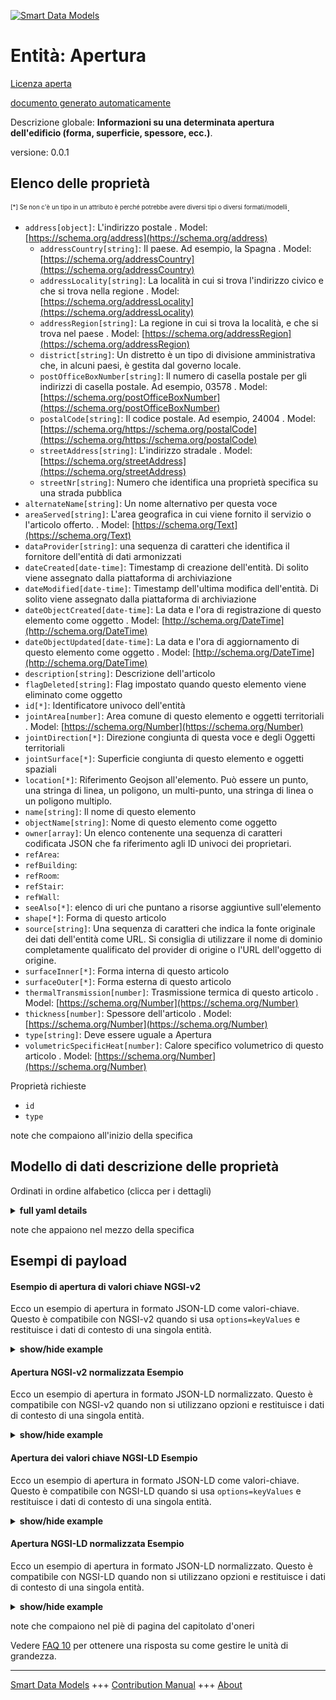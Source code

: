 <!-- 10-Header -->  
[![Smart Data Models](https://smartdatamodels.org/wp-content/uploads/2022/01/SmartDataModels_logo.png "Logo")](https://smartdatamodels.org)  
Entità: Apertura  
================<!-- /10-Header -->  
<!-- 15-License -->  
[Licenza aperta](https://github.com/smart-data-models//dataModel.ZEB/blob/master/Opening/LICENSE.md)  
[documento generato automaticamente](https://docs.google.com/presentation/d/e/2PACX-1vTs-Ng5dIAwkg91oTTUdt8ua7woBXhPnwavZ0FxgR8BsAI_Ek3C5q97Nd94HS8KhP-r_quD4H0fgyt3/pub?start=false&loop=false&delayms=3000#slide=id.gb715ace035_0_60)  
<!-- /15-License -->  
<!-- 20-Description -->  
Descrizione globale: **Informazioni su una determinata apertura dell'edificio (forma, superficie, spessore, ecc.)**.  
versione: 0.0.1  
<!-- /20-Description -->  
<!-- 30-PropertiesList -->  

## Elenco delle proprietà  

<sup><sub>[*] Se non c'è un tipo in un attributo è perché potrebbe avere diversi tipi o diversi formati/modelli</sub></sup>.  
- `address[object]`: L'indirizzo postale  . Model: [https://schema.org/address](https://schema.org/address)	- `addressCountry[string]`: Il paese. Ad esempio, la Spagna  . Model: [https://schema.org/addressCountry](https://schema.org/addressCountry)  
	- `addressLocality[string]`: La località in cui si trova l'indirizzo civico e che si trova nella regione  . Model: [https://schema.org/addressLocality](https://schema.org/addressLocality)  
	- `addressRegion[string]`: La regione in cui si trova la località, e che si trova nel paese  . Model: [https://schema.org/addressRegion](https://schema.org/addressRegion)  
	- `district[string]`: Un distretto è un tipo di divisione amministrativa che, in alcuni paesi, è gestita dal governo locale.    
	- `postOfficeBoxNumber[string]`: Il numero di casella postale per gli indirizzi di casella postale. Ad esempio, 03578  . Model: [https://schema.org/postOfficeBoxNumber](https://schema.org/postOfficeBoxNumber)  
	- `postalCode[string]`: Il codice postale. Ad esempio, 24004  . Model: [https://schema.org/https://schema.org/postalCode](https://schema.org/https://schema.org/postalCode)  
	- `streetAddress[string]`: L'indirizzo stradale  . Model: [https://schema.org/streetAddress](https://schema.org/streetAddress)  
	- `streetNr[string]`: Numero che identifica una proprietà specifica su una strada pubblica    
- `alternateName[string]`: Un nome alternativo per questa voce  - `areaServed[string]`: L'area geografica in cui viene fornito il servizio o l'articolo offerto.  . Model: [https://schema.org/Text](https://schema.org/Text)- `dataProvider[string]`: una sequenza di caratteri che identifica il fornitore dell'entità di dati armonizzati  - `dateCreated[date-time]`: Timestamp di creazione dell'entità. Di solito viene assegnato dalla piattaforma di archiviazione  - `dateModified[date-time]`: Timestamp dell'ultima modifica dell'entità. Di solito viene assegnato dalla piattaforma di archiviazione  - `dateObjectCreated[date-time]`: La data e l'ora di registrazione di questo elemento come oggetto  . Model: [http://schema.org/DateTime](http://schema.org/DateTime)- `dateObjectUpdated[date-time]`: La data e l'ora di aggiornamento di questo elemento come oggetto  . Model: [http://schema.org/DateTime](http://schema.org/DateTime)- `description[string]`: Descrizione dell'articolo  - `flagDeleted[string]`: Flag impostato quando questo elemento viene eliminato come oggetto  - `id[*]`: Identificatore univoco dell'entità  - `jointArea[number]`: Area comune di questo elemento e oggetti territoriali  . Model: [https://schema.org/Number](https://schema.org/Number)- `jointDirection[*]`: Direzione congiunta di questa voce e degli Oggetti territoriali  - `jointSurface[*]`: Superficie congiunta di questo elemento e oggetti spaziali  - `location[*]`: Riferimento Geojson all'elemento. Può essere un punto, una stringa di linea, un poligono, un multi-punto, una stringa di linea o un poligono multiplo.  - `name[string]`: Il nome di questo elemento  - `objectName[string]`: Nome di questo elemento come oggetto  - `owner[array]`: Un elenco contenente una sequenza di caratteri codificata JSON che fa riferimento agli ID univoci dei proprietari.  - `refArea`:   - `refBuilding`:   - `refRoom`:   - `refStair`:   - `refWall`:   - `seeAlso[*]`: elenco di uri che puntano a risorse aggiuntive sull'elemento  - `shape[*]`: Forma di questo articolo  - `source[string]`: Una sequenza di caratteri che indica la fonte originale dei dati dell'entità come URL. Si consiglia di utilizzare il nome di dominio completamente qualificato del provider di origine o l'URL dell'oggetto di origine.  - `surfaceInner[*]`: Forma interna di questo articolo  - `surfaceOuter[*]`: Forma esterna di questo articolo  - `thermalTransmission[number]`: Trasmissione termica di questo articolo  . Model: [https://schema.org/Number](https://schema.org/Number)- `thickness[number]`: Spessore dell'articolo  . Model: [https://schema.org/Number](https://schema.org/Number)- `type[string]`: Deve essere uguale a Apertura  - `volumetricSpecificHeat[number]`: Calore specifico volumetrico di questo articolo  . Model: [https://schema.org/Number](https://schema.org/Number)<!-- /30-PropertiesList -->  
<!-- 35-RequiredProperties -->  
Proprietà richieste  
- `id`  - `type`  <!-- /35-RequiredProperties -->  
<!-- 40-NotesYaml -->  
note che compaiono all'inizio della specifica  
<!-- /40-NotesYaml -->  
<!-- 50-DataModelHeader -->  
## Modello di dati descrizione delle proprietà  
Ordinati in ordine alfabetico (clicca per i dettagli)  
<!-- /50-DataModelHeader -->  
<!-- 60-ModelYaml -->  
<details><summary><strong>full yaml details</strong></summary>    
```yaml  
Opening:    
  description: 'Information on a given Opening of Building (Shape, surface, thickness, etc.)'    
  properties:    
    address:    
      description: The mailing address    
      properties:    
        addressCountry:    
          description: 'The country. For example, Spain'    
          type: string    
          x-ngsi:    
            model: https://schema.org/addressCountry    
            type: Property    
        addressLocality:    
          description: 'The locality in which the street address is, and which is in the region'    
          type: string    
          x-ngsi:    
            model: https://schema.org/addressLocality    
            type: Property    
        addressRegion:    
          description: 'The region in which the locality is, and which is in the country'    
          type: string    
          x-ngsi:    
            model: https://schema.org/addressRegion    
            type: Property    
        district:    
          description: 'A district is a type of administrative division that, in some countries, is managed by the local government'    
          type: string    
          x-ngsi:    
            type: Property    
        postOfficeBoxNumber:    
          description: 'The post office box number for PO box addresses. For example, 03578'    
          type: string    
          x-ngsi:    
            model: https://schema.org/postOfficeBoxNumber    
            type: Property    
        postalCode:    
          description: 'The postal code. For example, 24004'    
          type: string    
          x-ngsi:    
            model: https://schema.org/https://schema.org/postalCode    
            type: Property    
        streetAddress:    
          description: The street address    
          type: string    
          x-ngsi:    
            model: https://schema.org/streetAddress    
            type: Property    
        streetNr:    
          description: Number identifying a specific property on a public street    
          type: string    
          x-ngsi:    
            type: Property    
      type: object    
      x-ngsi:    
        model: https://schema.org/address    
        type: Property    
    alternateName:    
      description: An alternative name for this item    
      type: string    
      x-ngsi:    
        type: Property    
    areaServed:    
      description: The geographic area where a service or offered item is provided    
      type: string    
      x-ngsi:    
        model: https://schema.org/Text    
        type: Property    
    dataProvider:    
      description: A sequence of characters identifying the provider of the harmonised data entity    
      type: string    
      x-ngsi:    
        type: Property    
    dateCreated:    
      description: Entity creation timestamp. This will usually be allocated by the storage platform    
      format: date-time    
      type: string    
      x-ngsi:    
        type: Property    
    dateModified:    
      description: Timestamp of the last modification of the entity. This will usually be allocated by the storage platform    
      format: date-time    
      type: string    
      x-ngsi:    
        type: Property    
    dateObjectCreated:    
      description: The registration date and time of this item as an object    
      format: date-time    
      type: string    
      x-ngsi:    
        model: http://schema.org/DateTime    
        type: Property    
    dateObjectUpdated:    
      description: The update date and time of this item as an object    
      format: date-time    
      type: string    
      x-ngsi:    
        model: http://schema.org/DateTime    
        type: Property    
    description:    
      description: A description of this item    
      type: string    
      x-ngsi:    
        type: Property    
    flagDeleted:    
      description: Flag set when this item is deleted as an object    
      type: string    
      x-ngsi:    
        type: Property    
    id:    
      anyOf:    
        - description: Identifier format of any NGSI entity    
          maxLength: 256    
          minLength: 1    
          pattern: ^[\w\-\.\{\}\$\+\*\[\]`|~^@!,:\\]+$    
          type: string    
          x-ngsi:    
            type: Property    
        - description: Identifier format of any NGSI entity    
          format: uri    
          type: string    
          x-ngsi:    
            type: Property    
      description: Unique identifier of the entity    
      x-ngsi:    
        type: Relationship    
    jointArea:    
      description: Joint Area of this item and Spatial Objects    
      minimum: 0    
      type: number    
      x-ngsi:    
        model: https://schema.org/Number    
        type: Property    
    jointDirection:    
      description: Joint Direction of this item and Spatial Objects    
      oneOf:    
        - description: Geojson reference to the item. Point    
          properties:    
            bbox:    
              description: BBox of the  Point    
              items:    
                type: number    
              minItems: 4    
              type: array    
              x-ngsi:    
                type: Property    
            coordinates:    
              description: Coordinates of the Point    
              items:    
                type: number    
              minItems: 2    
              type: array    
              x-ngsi:    
                type: Property    
            type:    
              enum:    
                - Point    
              type: string    
          required:    
            - type    
            - coordinates    
          title: GeoJSON Point    
          type: object    
          x-ngsi:    
            type: GeoProperty    
        - description: Geojson reference to the item. LineString    
          properties:    
            bbox:    
              description: BBox coordinates of the LineString    
              items:    
                type: number    
              minItems: 4    
              type: array    
              x-ngsi:    
                type: Property    
            coordinates:    
              description: Coordinates of the LineString    
              items:    
                items:    
                  type: number    
                minItems: 2    
                type: array    
              minItems: 2    
              type: array    
              x-ngsi:    
                type: Property    
            type:    
              enum:    
                - LineString    
              type: string    
          required:    
            - type    
            - coordinates    
          title: GeoJSON LineString    
          type: object    
          x-ngsi:    
            type: GeoProperty    
        - description: Geojson reference to the item. Polygon    
          properties:    
            bbox:    
              description: BBox coordinates of the Polygon    
              items:    
                type: number    
              minItems: 4    
              type: array    
              x-ngsi:    
                type: Property    
            coordinates:    
              description: Coordinates of the Polygon    
              items:    
                items:    
                  items:    
                    type: number    
                  minItems: 2    
                  type: array    
                minItems: 4    
                type: array    
              type: array    
              x-ngsi:    
                type: Property    
            type:    
              enum:    
                - Polygon    
              type: string    
          required:    
            - type    
            - coordinates    
          title: GeoJSON Polygon    
          type: object    
          x-ngsi:    
            type: GeoProperty    
        - description: Geojson reference to the item. MultiPoint    
          properties:    
            bbox:    
              description: BBox coordinates of the LineString    
              items:    
                type: number    
              minItems: 4    
              type: array    
              x-ngsi:    
                type: Property    
            coordinates:    
              description: Coordinates of the MulitPoint    
              items:    
                items:    
                  type: number    
                minItems: 2    
                type: array    
              type: array    
              x-ngsi:    
                type: Property    
            type:    
              enum:    
                - MultiPoint    
              type: string    
          required:    
            - type    
            - coordinates    
          title: GeoJSON MultiPoint    
          type: object    
          x-ngsi:    
            type: GeoProperty    
        - description: Geojson reference to the item. MultiLineString    
          properties:    
            bbox:    
              description: BBox coordinates of the LineString    
              items:    
                type: number    
              minItems: 4    
              type: array    
              x-ngsi:    
                type: Property    
            coordinates:    
              description: Coordinates of the MultiLineString    
              items:    
                items:    
                  items:    
                    type: number    
                  minItems: 2    
                  type: array    
                minItems: 2    
                type: array    
              type: array    
              x-ngsi:    
                type: Property    
            type:    
              enum:    
                - MultiLineString    
              type: string    
          required:    
            - type    
            - coordinates    
          title: GeoJSON MultiLineString    
          type: object    
          x-ngsi:    
            type: GeoProperty    
        - description: Geojson reference to the item. MultiLineString    
          properties:    
            bbox:    
              items:    
                type: number    
              minItems: 4    
              type: array    
            coordinates:    
              description: Coordinates of the MultiPolygon    
              items:    
                items:    
                  items:    
                    items:    
                      type: number    
                    minItems: 2    
                    type: array    
                  minItems: 4    
                  type: array    
                type: array    
              type: array    
              x-ngsi:    
                type: Property    
            type:    
              enum:    
                - MultiPolygon    
              type: string    
          required:    
            - type    
            - coordinates    
          title: GeoJSON MultiPolygon    
          type: object    
          x-ngsi:    
            type: GeoProperty    
      x-ngsi:    
        type: GeoProperty    
    jointSurface:    
      description: Joint Surface of this item and Spatial Objects    
      oneOf:    
        - description: Geojson reference to the item. Point    
          properties:    
            bbox:    
              description: BBox of the  Point    
              items:    
                type: number    
              minItems: 4    
              type: array    
              x-ngsi:    
                type: Property    
            coordinates:    
              description: Coordinates of the Point    
              items:    
                type: number    
              minItems: 2    
              type: array    
              x-ngsi:    
                type: Property    
            type:    
              enum:    
                - Point    
              type: string    
          required:    
            - type    
            - coordinates    
          title: GeoJSON Point    
          type: object    
          x-ngsi:    
            type: GeoProperty    
        - description: Geojson reference to the item. LineString    
          properties:    
            bbox:    
              description: BBox coordinates of the LineString    
              items:    
                type: number    
              minItems: 4    
              type: array    
              x-ngsi:    
                type: Property    
            coordinates:    
              description: Coordinates of the LineString    
              items:    
                items:    
                  type: number    
                minItems: 2    
                type: array    
              minItems: 2    
              type: array    
              x-ngsi:    
                type: Property    
            type:    
              enum:    
                - LineString    
              type: string    
          required:    
            - type    
            - coordinates    
          title: GeoJSON LineString    
          type: object    
          x-ngsi:    
            type: GeoProperty    
        - description: Geojson reference to the item. Polygon    
          properties:    
            bbox:    
              description: BBox coordinates of the Polygon    
              items:    
                type: number    
              minItems: 4    
              type: array    
              x-ngsi:    
                type: Property    
            coordinates:    
              description: Coordinates of the Polygon    
              items:    
                items:    
                  items:    
                    type: number    
                  minItems: 2    
                  type: array    
                minItems: 4    
                type: array    
              type: array    
              x-ngsi:    
                type: Property    
            type:    
              enum:    
                - Polygon    
              type: string    
          required:    
            - type    
            - coordinates    
          title: GeoJSON Polygon    
          type: object    
          x-ngsi:    
            type: GeoProperty    
        - description: Geojson reference to the item. MultiPoint    
          properties:    
            bbox:    
              description: BBox coordinates of the LineString    
              items:    
                type: number    
              minItems: 4    
              type: array    
              x-ngsi:    
                type: Property    
            coordinates:    
              description: Coordinates of the MulitPoint    
              items:    
                items:    
                  type: number    
                minItems: 2    
                type: array    
              type: array    
              x-ngsi:    
                type: Property    
            type:    
              enum:    
                - MultiPoint    
              type: string    
          required:    
            - type    
            - coordinates    
          title: GeoJSON MultiPoint    
          type: object    
          x-ngsi:    
            type: GeoProperty    
        - description: Geojson reference to the item. MultiLineString    
          properties:    
            bbox:    
              description: BBox coordinates of the LineString    
              items:    
                type: number    
              minItems: 4    
              type: array    
              x-ngsi:    
                type: Property    
            coordinates:    
              description: Coordinates of the MultiLineString    
              items:    
                items:    
                  items:    
                    type: number    
                  minItems: 2    
                  type: array    
                minItems: 2    
                type: array    
              type: array    
              x-ngsi:    
                type: Property    
            type:    
              enum:    
                - MultiLineString    
              type: string    
          required:    
            - type    
            - coordinates    
          title: GeoJSON MultiLineString    
          type: object    
          x-ngsi:    
            type: GeoProperty    
        - description: Geojson reference to the item. MultiLineString    
          properties:    
            bbox:    
              items:    
                type: number    
              minItems: 4    
              type: array    
            coordinates:    
              description: Coordinates of the MultiPolygon    
              items:    
                items:    
                  items:    
                    items:    
                      type: number    
                    minItems: 2    
                    type: array    
                  minItems: 4    
                  type: array    
                type: array    
              type: array    
              x-ngsi:    
                type: Property    
            type:    
              enum:    
                - MultiPolygon    
              type: string    
          required:    
            - type    
            - coordinates    
          title: GeoJSON MultiPolygon    
          type: object    
          x-ngsi:    
            type: GeoProperty    
      x-ngsi:    
        type: GeoProperty    
    location:    
      description: 'Geojson reference to the item. It can be Point, LineString, Polygon, MultiPoint, MultiLineString or MultiPolygon'    
      oneOf:    
        - description: Geojson reference to the item. Point    
          properties:    
            bbox:    
              description: BBox of the  Point    
              items:    
                type: number    
              minItems: 4    
              type: array    
              x-ngsi:    
                type: Property    
            coordinates:    
              description: Coordinates of the Point    
              items:    
                type: number    
              minItems: 2    
              type: array    
              x-ngsi:    
                type: Property    
            type:    
              enum:    
                - Point    
              type: string    
          required:    
            - type    
            - coordinates    
          title: GeoJSON Point    
          type: object    
          x-ngsi:    
            type: GeoProperty    
        - description: Geojson reference to the item. LineString    
          properties:    
            bbox:    
              description: BBox coordinates of the LineString    
              items:    
                type: number    
              minItems: 4    
              type: array    
              x-ngsi:    
                type: Property    
            coordinates:    
              description: Coordinates of the LineString    
              items:    
                items:    
                  type: number    
                minItems: 2    
                type: array    
              minItems: 2    
              type: array    
              x-ngsi:    
                type: Property    
            type:    
              enum:    
                - LineString    
              type: string    
          required:    
            - type    
            - coordinates    
          title: GeoJSON LineString    
          type: object    
          x-ngsi:    
            type: GeoProperty    
        - description: Geojson reference to the item. Polygon    
          properties:    
            bbox:    
              description: BBox coordinates of the Polygon    
              items:    
                type: number    
              minItems: 4    
              type: array    
              x-ngsi:    
                type: Property    
            coordinates:    
              description: Coordinates of the Polygon    
              items:    
                items:    
                  items:    
                    type: number    
                  minItems: 2    
                  type: array    
                minItems: 4    
                type: array    
              type: array    
              x-ngsi:    
                type: Property    
            type:    
              enum:    
                - Polygon    
              type: string    
          required:    
            - type    
            - coordinates    
          title: GeoJSON Polygon    
          type: object    
          x-ngsi:    
            type: GeoProperty    
        - description: Geojson reference to the item. MultiPoint    
          properties:    
            bbox:    
              description: BBox coordinates of the LineString    
              items:    
                type: number    
              minItems: 4    
              type: array    
              x-ngsi:    
                type: Property    
            coordinates:    
              description: Coordinates of the MulitPoint    
              items:    
                items:    
                  type: number    
                minItems: 2    
                type: array    
              type: array    
              x-ngsi:    
                type: Property    
            type:    
              enum:    
                - MultiPoint    
              type: string    
          required:    
            - type    
            - coordinates    
          title: GeoJSON MultiPoint    
          type: object    
          x-ngsi:    
            type: GeoProperty    
        - description: Geojson reference to the item. MultiLineString    
          properties:    
            bbox:    
              description: BBox coordinates of the LineString    
              items:    
                type: number    
              minItems: 4    
              type: array    
              x-ngsi:    
                type: Property    
            coordinates:    
              description: Coordinates of the MultiLineString    
              items:    
                items:    
                  items:    
                    type: number    
                  minItems: 2    
                  type: array    
                minItems: 2    
                type: array    
              type: array    
              x-ngsi:    
                type: Property    
            type:    
              enum:    
                - MultiLineString    
              type: string    
          required:    
            - type    
            - coordinates    
          title: GeoJSON MultiLineString    
          type: object    
          x-ngsi:    
            type: GeoProperty    
        - description: Geojson reference to the item. MultiLineString    
          properties:    
            bbox:    
              items:    
                type: number    
              minItems: 4    
              type: array    
            coordinates:    
              description: Coordinates of the MultiPolygon    
              items:    
                items:    
                  items:    
                    items:    
                      type: number    
                    minItems: 2    
                    type: array    
                  minItems: 4    
                  type: array    
                type: array    
              type: array    
              x-ngsi:    
                type: Property    
            type:    
              enum:    
                - MultiPolygon    
              type: string    
          required:    
            - type    
            - coordinates    
          title: GeoJSON MultiPolygon    
          type: object    
          x-ngsi:    
            type: GeoProperty    
      x-ngsi:    
        type: GeoProperty    
    name:    
      description: The name of this item    
      type: string    
      x-ngsi:    
        type: Property    
    objectName:    
      description: Name of this item as an object    
      type: string    
      x-ngsi:    
        type: Property    
    owner:    
      description: A List containing a JSON encoded sequence of characters referencing the unique Ids of the owner(s)    
      items:    
        anyOf:    
          - description: Identifier format of any NGSI entity    
            maxLength: 256    
            minLength: 1    
            pattern: ^[\w\-\.\{\}\$\+\*\[\]`|~^@!,:\\]+$    
            type: string    
            x-ngsi:    
              type: Property    
          - description: Identifier format of any NGSI entity    
            format: uri    
            type: string    
            x-ngsi:    
              type: Property    
        description: Unique identifier of the entity    
        x-ngsi:    
          type: Relationship    
      type: array    
      x-ngsi:    
        type: Property    
    refArea:    
      items:    
        description: Reference to the area containing this item    
        minItems: 1    
        type: string    
        uniqueItems: true    
        x-ngsi:    
          type: Relationship    
      type: array    
    refBuilding:    
      items:    
        description: Reference to the building containing this item    
        minItems: 1    
        type: string    
        uniqueItems: true    
        x-ngsi:    
          type: Relationship    
      type: array    
    refRoom:    
      items:    
        description: Reference to the room containing this item    
        minItems: 1    
        type: string    
        uniqueItems: true    
        x-ngsi:    
          type: Relationship    
      type: array    
    refStair:    
      items:    
        description: Reference to the stair containing this item    
        minItems: 1    
        type: string    
        uniqueItems: true    
        x-ngsi:    
          type: Relationship    
      type: array    
    refWall:    
      items:    
        description: Reference to the wall containing this item    
        minItems: 1    
        type: string    
        uniqueItems: true    
        x-ngsi:    
          type: Relationship    
      type: array    
    seeAlso:    
      description: list of uri pointing to additional resources about the item    
      oneOf:    
        - items:    
            format: uri    
            type: string    
          minItems: 1    
          type: array    
        - format: uri    
          type: string    
      x-ngsi:    
        type: Property    
    shape:    
      description: Shape of this item    
      oneOf:    
        - description: Geojson reference to the item. Point    
          properties:    
            bbox:    
              description: BBox of the  Point    
              items:    
                type: number    
              minItems: 4    
              type: array    
              x-ngsi:    
                type: Property    
            coordinates:    
              description: Coordinates of the Point    
              items:    
                type: number    
              minItems: 2    
              type: array    
              x-ngsi:    
                type: Property    
            type:    
              enum:    
                - Point    
              type: string    
          required:    
            - type    
            - coordinates    
          title: GeoJSON Point    
          type: object    
          x-ngsi:    
            type: GeoProperty    
        - description: Geojson reference to the item. LineString    
          properties:    
            bbox:    
              description: BBox coordinates of the LineString    
              items:    
                type: number    
              minItems: 4    
              type: array    
              x-ngsi:    
                type: Property    
            coordinates:    
              description: Coordinates of the LineString    
              items:    
                items:    
                  type: number    
                minItems: 2    
                type: array    
              minItems: 2    
              type: array    
              x-ngsi:    
                type: Property    
            type:    
              enum:    
                - LineString    
              type: string    
          required:    
            - type    
            - coordinates    
          title: GeoJSON LineString    
          type: object    
          x-ngsi:    
            type: GeoProperty    
        - description: Geojson reference to the item. Polygon    
          properties:    
            bbox:    
              description: BBox coordinates of the Polygon    
              items:    
                type: number    
              minItems: 4    
              type: array    
              x-ngsi:    
                type: Property    
            coordinates:    
              description: Coordinates of the Polygon    
              items:    
                items:    
                  items:    
                    type: number    
                  minItems: 2    
                  type: array    
                minItems: 4    
                type: array    
              type: array    
              x-ngsi:    
                type: Property    
            type:    
              enum:    
                - Polygon    
              type: string    
          required:    
            - type    
            - coordinates    
          title: GeoJSON Polygon    
          type: object    
          x-ngsi:    
            type: GeoProperty    
        - description: Geojson reference to the item. MultiPoint    
          properties:    
            bbox:    
              description: BBox coordinates of the LineString    
              items:    
                type: number    
              minItems: 4    
              type: array    
              x-ngsi:    
                type: Property    
            coordinates:    
              description: Coordinates of the MulitPoint    
              items:    
                items:    
                  type: number    
                minItems: 2    
                type: array    
              type: array    
              x-ngsi:    
                type: Property    
            type:    
              enum:    
                - MultiPoint    
              type: string    
          required:    
            - type    
            - coordinates    
          title: GeoJSON MultiPoint    
          type: object    
          x-ngsi:    
            type: GeoProperty    
        - description: Geojson reference to the item. MultiLineString    
          properties:    
            bbox:    
              description: BBox coordinates of the LineString    
              items:    
                type: number    
              minItems: 4    
              type: array    
              x-ngsi:    
                type: Property    
            coordinates:    
              description: Coordinates of the MultiLineString    
              items:    
                items:    
                  items:    
                    type: number    
                  minItems: 2    
                  type: array    
                minItems: 2    
                type: array    
              type: array    
              x-ngsi:    
                type: Property    
            type:    
              enum:    
                - MultiLineString    
              type: string    
          required:    
            - type    
            - coordinates    
          title: GeoJSON MultiLineString    
          type: object    
          x-ngsi:    
            type: GeoProperty    
        - description: Geojson reference to the item. MultiLineString    
          properties:    
            bbox:    
              items:    
                type: number    
              minItems: 4    
              type: array    
            coordinates:    
              description: Coordinates of the MultiPolygon    
              items:    
                items:    
                  items:    
                    items:    
                      type: number    
                    minItems: 2    
                    type: array    
                  minItems: 4    
                  type: array    
                type: array    
              type: array    
              x-ngsi:    
                type: Property    
            type:    
              enum:    
                - MultiPolygon    
              type: string    
          required:    
            - type    
            - coordinates    
          title: GeoJSON MultiPolygon    
          type: object    
          x-ngsi:    
            type: GeoProperty    
      x-ngsi:    
        type: GeoProperty    
    source:    
      description: 'A sequence of characters giving the original source of the entity data as a URL. Recommended to be the fully qualified domain name of the source provider, or the URL to the source object'    
      type: string    
      x-ngsi:    
        type: Property    
    surfaceInner:    
      description: Inner Shape of this item    
      oneOf:    
        - description: Geojson reference to the item. Point    
          properties:    
            bbox:    
              description: BBox of the  Point    
              items:    
                type: number    
              minItems: 4    
              type: array    
              x-ngsi:    
                type: Property    
            coordinates:    
              description: Coordinates of the Point    
              items:    
                type: number    
              minItems: 2    
              type: array    
              x-ngsi:    
                type: Property    
            type:    
              enum:    
                - Point    
              type: string    
          required:    
            - type    
            - coordinates    
          title: GeoJSON Point    
          type: object    
          x-ngsi:    
            type: GeoProperty    
        - description: Geojson reference to the item. LineString    
          properties:    
            bbox:    
              description: BBox coordinates of the LineString    
              items:    
                type: number    
              minItems: 4    
              type: array    
              x-ngsi:    
                type: Property    
            coordinates:    
              description: Coordinates of the LineString    
              items:    
                items:    
                  type: number    
                minItems: 2    
                type: array    
              minItems: 2    
              type: array    
              x-ngsi:    
                type: Property    
            type:    
              enum:    
                - LineString    
              type: string    
          required:    
            - type    
            - coordinates    
          title: GeoJSON LineString    
          type: object    
          x-ngsi:    
            type: GeoProperty    
        - description: Geojson reference to the item. Polygon    
          properties:    
            bbox:    
              description: BBox coordinates of the Polygon    
              items:    
                type: number    
              minItems: 4    
              type: array    
              x-ngsi:    
                type: Property    
            coordinates:    
              description: Coordinates of the Polygon    
              items:    
                items:    
                  items:    
                    type: number    
                  minItems: 2    
                  type: array    
                minItems: 4    
                type: array    
              type: array    
              x-ngsi:    
                type: Property    
            type:    
              enum:    
                - Polygon    
              type: string    
          required:    
            - type    
            - coordinates    
          title: GeoJSON Polygon    
          type: object    
          x-ngsi:    
            type: GeoProperty    
        - description: Geojson reference to the item. MultiPoint    
          properties:    
            bbox:    
              description: BBox coordinates of the LineString    
              items:    
                type: number    
              minItems: 4    
              type: array    
              x-ngsi:    
                type: Property    
            coordinates:    
              description: Coordinates of the MulitPoint    
              items:    
                items:    
                  type: number    
                minItems: 2    
                type: array    
              type: array    
              x-ngsi:    
                type: Property    
            type:    
              enum:    
                - MultiPoint    
              type: string    
          required:    
            - type    
            - coordinates    
          title: GeoJSON MultiPoint    
          type: object    
          x-ngsi:    
            type: GeoProperty    
        - description: Geojson reference to the item. MultiLineString    
          properties:    
            bbox:    
              description: BBox coordinates of the LineString    
              items:    
                type: number    
              minItems: 4    
              type: array    
              x-ngsi:    
                type: Property    
            coordinates:    
              description: Coordinates of the MultiLineString    
              items:    
                items:    
                  items:    
                    type: number    
                  minItems: 2    
                  type: array    
                minItems: 2    
                type: array    
              type: array    
              x-ngsi:    
                type: Property    
            type:    
              enum:    
                - MultiLineString    
              type: string    
          required:    
            - type    
            - coordinates    
          title: GeoJSON MultiLineString    
          type: object    
          x-ngsi:    
            type: GeoProperty    
        - description: Geojson reference to the item. MultiLineString    
          properties:    
            bbox:    
              items:    
                type: number    
              minItems: 4    
              type: array    
            coordinates:    
              description: Coordinates of the MultiPolygon    
              items:    
                items:    
                  items:    
                    items:    
                      type: number    
                    minItems: 2    
                    type: array    
                  minItems: 4    
                  type: array    
                type: array    
              type: array    
              x-ngsi:    
                type: Property    
            type:    
              enum:    
                - MultiPolygon    
              type: string    
          required:    
            - type    
            - coordinates    
          title: GeoJSON MultiPolygon    
          type: object    
          x-ngsi:    
            type: GeoProperty    
      x-ngsi:    
        type: GeoProperty    
    surfaceOuter:    
      description: Outer Shape of this item    
      oneOf:    
        - description: Geojson reference to the item. Point    
          properties:    
            bbox:    
              description: BBox of the  Point    
              items:    
                type: number    
              minItems: 4    
              type: array    
              x-ngsi:    
                type: Property    
            coordinates:    
              description: Coordinates of the Point    
              items:    
                type: number    
              minItems: 2    
              type: array    
              x-ngsi:    
                type: Property    
            type:    
              enum:    
                - Point    
              type: string    
          required:    
            - type    
            - coordinates    
          title: GeoJSON Point    
          type: object    
          x-ngsi:    
            type: GeoProperty    
        - description: Geojson reference to the item. LineString    
          properties:    
            bbox:    
              description: BBox coordinates of the LineString    
              items:    
                type: number    
              minItems: 4    
              type: array    
              x-ngsi:    
                type: Property    
            coordinates:    
              description: Coordinates of the LineString    
              items:    
                items:    
                  type: number    
                minItems: 2    
                type: array    
              minItems: 2    
              type: array    
              x-ngsi:    
                type: Property    
            type:    
              enum:    
                - LineString    
              type: string    
          required:    
            - type    
            - coordinates    
          title: GeoJSON LineString    
          type: object    
          x-ngsi:    
            type: GeoProperty    
        - description: Geojson reference to the item. Polygon    
          properties:    
            bbox:    
              description: BBox coordinates of the Polygon    
              items:    
                type: number    
              minItems: 4    
              type: array    
              x-ngsi:    
                type: Property    
            coordinates:    
              description: Coordinates of the Polygon    
              items:    
                items:    
                  items:    
                    type: number    
                  minItems: 2    
                  type: array    
                minItems: 4    
                type: array    
              type: array    
              x-ngsi:    
                type: Property    
            type:    
              enum:    
                - Polygon    
              type: string    
          required:    
            - type    
            - coordinates    
          title: GeoJSON Polygon    
          type: object    
          x-ngsi:    
            type: GeoProperty    
        - description: Geojson reference to the item. MultiPoint    
          properties:    
            bbox:    
              description: BBox coordinates of the LineString    
              items:    
                type: number    
              minItems: 4    
              type: array    
              x-ngsi:    
                type: Property    
            coordinates:    
              description: Coordinates of the MulitPoint    
              items:    
                items:    
                  type: number    
                minItems: 2    
                type: array    
              type: array    
              x-ngsi:    
                type: Property    
            type:    
              enum:    
                - MultiPoint    
              type: string    
          required:    
            - type    
            - coordinates    
          title: GeoJSON MultiPoint    
          type: object    
          x-ngsi:    
            type: GeoProperty    
        - description: Geojson reference to the item. MultiLineString    
          properties:    
            bbox:    
              description: BBox coordinates of the LineString    
              items:    
                type: number    
              minItems: 4    
              type: array    
              x-ngsi:    
                type: Property    
            coordinates:    
              description: Coordinates of the MultiLineString    
              items:    
                items:    
                  items:    
                    type: number    
                  minItems: 2    
                  type: array    
                minItems: 2    
                type: array    
              type: array    
              x-ngsi:    
                type: Property    
            type:    
              enum:    
                - MultiLineString    
              type: string    
          required:    
            - type    
            - coordinates    
          title: GeoJSON MultiLineString    
          type: object    
          x-ngsi:    
            type: GeoProperty    
        - description: Geojson reference to the item. MultiLineString    
          properties:    
            bbox:    
              items:    
                type: number    
              minItems: 4    
              type: array    
            coordinates:    
              description: Coordinates of the MultiPolygon    
              items:    
                items:    
                  items:    
                    items:    
                      type: number    
                    minItems: 2    
                    type: array    
                  minItems: 4    
                  type: array    
                type: array    
              type: array    
              x-ngsi:    
                type: Property    
            type:    
              enum:    
                - MultiPolygon    
              type: string    
          required:    
            - type    
            - coordinates    
          title: GeoJSON MultiPolygon    
          type: object    
          x-ngsi:    
            type: GeoProperty    
      x-ngsi:    
        type: GeoProperty    
    thermalTransmission:    
      description: Thermal transmission of this item    
      minimum: 0    
      type: number    
      x-ngsi:    
        model: https://schema.org/Number    
        type: Property    
    thickness:    
      description: Thickness of this item    
      minimum: 0    
      type: number    
      x-ngsi:    
        model: https://schema.org/Number    
        type: Property    
    type:    
      description: It must be equal to Opening    
      enum:    
        - Opening    
      type: string    
      x-ngsi:    
        type: Property    
    volumetricSpecificHeat:    
      description: Volumetric specific heat of this item    
      minimum: 0    
      type: number    
      x-ngsi:    
        model: https://schema.org/Number    
        type: Property    
  required:    
    - id    
    - type    
  type: object    
  x-derived-from: ""    
  x-disclaimer: 'Redistribution and use in source and binary forms, with or without modification, are permitted  provided that the license conditions are met. Copyleft (c) 2025 Contributors to Smart Data Models Program'    
  x-license-url: https://github.com/smart-data-models/dataModel.ZEB/blob/master/Opening/LICENSE.md    
  x-model-schema: https://smart-data-models.github.io/dataModel.ZEB/Opening/schema.json    
  x-model-tags: Smart Building    
  x-version: 0.0.1    
```  
</details>    
<!-- /60-ModelYaml -->  
<!-- 70-MiddleNotes -->  
note che appaiono nel mezzo della specifica  
<!-- /70-MiddleNotes -->  
<!-- 80-Examples -->  
## Esempi di payload  
#### Esempio di apertura di valori chiave NGSI-v2  
Ecco un esempio di apertura in formato JSON-LD come valori-chiave. Questo è compatibile con NGSI-v2 quando si usa `options=keyValues` e restituisce i dati di contesto di una singola entità.  
<details><summary><strong>show/hide example</strong></summary>    
```json  
{  
  "id": "urn:ngsi-ld:Opening:BOZ0000000001",  
  "type": "Opening",  
  "dateObjectCreated": "2020-07-20T17:17:00.621Z",  
  "dateObjectUpdated": "2020-07-20T17:17:00.621Z",  
  "flagDeleted": "false",  
  "jointDirection": {  
    "type": "Point",  
    "coordinates": [  
      0,  
      0,  
      90  
    ]  
  },  
  "jointSurface": {  
    "type": "MultiPoint",  
    "coordinates": [  
      [  
        0,  
        0,  
        0  
      ],  
      [  
        100,  
        0,  
        0  
      ],  
      [  
        100,  
        100,  
        0  
      ],  
      [  
        0,  
        100,  
        0  
      ]  
    ]  
  },  
  "jointArea": 0.368,  
  "objectName": "opening_1",  
  "refArea": [  
    "urn:ngsi-ld:Area:SAZ0000000001"  
  ],  
  "refBuilding": [  
    "urn:ngsi-ld:Building:ZZZ0000000001"  
  ],  
  "refWall": [  
    "urn:ngsi-ld:Wall:BWZ0000000001"  
  ],  
  "refRoom": [  
    "urn:ngsi-ld:Room:SRZ0000000001"  
  ],  
  "refStair": [  
    "urn:ngsi-ld:Stair:BTZ0000000001"  
  ],  
  "shape": {  
    "type": "MultiPoint",  
    "coordinates": [  
      [  
        0,  
        0,  
        0  
      ],  
      [  
        100,  
        0,  
        0  
      ],  
      [  
        0,  
        100,  
        0  
      ],  
      [  
        100,  
        100,  
        0  
      ],  
      [  
        0,  
        0,  
        100  
      ],  
      [  
        100,  
        0,  
        100  
      ],  
      [  
        0,  
        100,  
        100  
      ],  
      [  
        100,  
        100,  
        100  
      ]  
    ]  
  },  
  "surfaceInner": {  
    "type": "Polygon",  
    "coordinates": [  
      [  
        [  
          25,  
          25,  
          25  
        ],  
        [  
          25,  
          75,  
          25  
        ],  
        [  
          75,  
          25,  
          75  
        ],  
        [  
          75,  
          25,  
          25  
        ],  
        [  
          25,  
          25,  
          25  
        ]  
      ],  
      [  
        [  
          75,  
          25,  
          75  
        ],  
        [  
          75,  
          75,  
          75  
        ],  
        [  
          75,  
          25,  
          75  
        ],  
        [  
          75,  
          25,  
          25  
        ],  
        [  
          75,  
          25,  
          75  
        ]  
      ],  
      [  
        [  
          25,  
          75,  
          25  
        ],  
        [  
          25,  
          75,  
          75  
        ],  
        [  
          75,  
          75,  
          75  
        ],  
        [  
          75,  
          25,  
          75  
        ],  
        [  
          25,  
          75,  
          25  
        ]  
      ],  
      [  
        [  
          25,  
          25,  
          25  
        ],  
        [  
          25,  
          75,  
          25  
        ],  
        [  
          75,  
          25,  
          75  
        ],  
        [  
          75,  
          25,  
          25  
        ],  
        [  
          25,  
          25,  
          25  
        ]  
      ],  
      [  
        [  
          25,  
          75,  
          25  
        ],  
        [  
          75,  
          25,  
          75  
        ],  
        [  
          75,  
          75,  
          75  
        ],  
        [  
          25,  
          75,  
          75  
        ],  
        [  
          25,  
          75,  
          25  
        ]  
      ],  
      [  
        [  
          25,  
          25,  
          25  
        ],  
        [  
          75,  
          25,  
          25  
        ],  
        [  
          75,  
          25,  
          75  
        ],  
        [  
          25,  
          25,  
          75  
        ],  
        [  
          25,  
          25,  
          25  
        ]  
      ]  
    ]  
  },  
  "surfaceOuter": {  
    "type": "Polygon",  
    "coordinates": [  
      [  
        [  
          0,  
          0,  
          0  
        ],  
        [  
          100,  
          0,  
          0  
        ],  
        [  
          100,  
          100,  
          0  
        ],  
        [  
          0,  
          100,  
          0  
        ],  
        [  
          0,  
          0,  
          0  
        ]  
      ],  
      [  
        [  
          100,  
          100,  
          0  
        ],  
        [  
          100,  
          100,  
          100  
        ],  
        [  
          100,  
          0,  
          100  
        ],  
        [  
          100,  
          0,  
          0  
        ],  
        [  
          100,  
          100,  
          0  
        ]  
      ],  
      [  
        [  
          0,  
          0,  
          100  
        ],  
        [  
          100,  
          0,  
          100  
        ],  
        [  
          100,  
          100,  
          100  
        ],  
        [  
          0,  
          100,  
          100  
        ],  
        [  
          0,  
          0,  
          100  
        ]  
      ],  
      [  
        [  
          0,  
          0,  
          0  
        ],  
        [  
          0,  
          100,  
          0  
        ],  
        [  
          0,  
          100,  
          100  
        ],  
        [  
          0,  
          0,  
          100  
        ],  
        [  
          0,  
          0,  
          0  
        ]  
      ],  
      [  
        [  
          0,  
          100,  
          0  
        ],  
        [  
          100,  
          100,  
          0  
        ],  
        [  
          100,  
          100,  
          100  
        ],  
        [  
          0,  
          100,  
          100  
        ],  
        [  
          0,  
          100,  
          0  
        ]  
      ],  
      [  
        [  
          0,  
          0,  
          0  
        ],  
        [  
          100,  
          0,  
          0  
        ],  
        [  
          100,  
          0,  
          100  
        ],  
        [  
          0,  
          0,  
          100  
        ],  
        [  
          0,  
          0,  
          0  
        ]  
      ]  
    ]  
  },  
  "thermalTransmission": 0.834,  
  "thickness": 115  
}  
```  
</details>  
#### Apertura NGSI-v2 normalizzata Esempio  
Ecco un esempio di apertura in formato JSON-LD normalizzato. Questo è compatibile con NGSI-v2 quando non si utilizzano opzioni e restituisce i dati di contesto di una singola entità.  
<details><summary><strong>show/hide example</strong></summary>    
```json  
{  
  "id": "urn:ngsi-ld:Opening:BOZ0000000001",  
  "type": "Opening",  
  "dateObjectCreated": {  
    "type": "DateTime",  
    "value": "2020-07-20T17:17:00.621Z"  
  },  
  "dateObjectUpdated": {  
    "type": "DateTime",  
    "value": "2020-07-20T17:17:00.621Z"  
  },  
  "flagDeleted": {  
    "type": "Text",  
    "value": "false"  
  },  
  "jointDirection": {  
    "type": "StructuredValue",  
    "value": {  
      "type": "Point",  
      "coordinates": [  
        0,  
        0,  
        90  
      ]  
    }  
  },  
  "jointSurface": {  
    "type": "StructuredValue",  
    "value": {  
      "type": "MultiPoint",  
      "coordinates": [  
        [  
          0,  
          0,  
          0  
        ],  
        [  
          100,  
          0,  
          0  
        ],  
        [  
          100,  
          100,  
          0  
        ],  
        [  
          0,  
          100,  
          0  
        ]  
      ]  
    }  
  },  
  "jointArea": {  
    "type": "Number",  
    "value": 0.368  
  },  
  "objectName": {  
    "type": "Text",  
    "value": "opening_1"  
  },  
  "refArea": {  
    "type": "URI",  
    "value": "urn:ngsi-ld:Area:SAZ0000000001"  
  },  
  "refBuilding": {  
    "type": "URI",  
    "value": "urn:ngsi-ld:Building:ZZZ0000000001"  
  },  
  "refWall": {  
    "type": "URI",  
    "value": "urn:ngsi-ld:Wall:BWZ0000000001"  
  },  
  "refRoom": {  
    "type": "URI",  
    "value": "urn:ngsi-ld:Room:SRZ0000000001"  
  },  
  "refStair": {  
    "type": "URI",  
    "value": "urn:ngsi-ld:Stair:BTZ0000000001"  
  },  
  "shape": {  
    "type": "StructuredValue",  
    "value": {  
      "type": "MultiPoint",  
      "coordinates": [  
        [  
          0,  
          0,  
          0  
        ],  
        [  
          100,  
          0,  
          0  
        ],  
        [  
          0,  
          100,  
          0  
        ],  
        [  
          100,  
          100,  
          0  
        ],  
        [  
          0,  
          0,  
          100  
        ],  
        [  
          100,  
          0,  
          100  
        ],  
        [  
          0,  
          100,  
          100  
        ],  
        [  
          100,  
          100,  
          100  
        ]  
      ]  
    }  
  },  
  "surfaceInner": {  
    "type": "StructuredValue",  
    "value": {  
      "type": "Polygon",  
      "coordinates": [  
        [  
          [  
            25,  
            25,  
            25  
          ],  
          [  
            25,  
            75,  
            25  
          ],  
          [  
            75,  
            25,  
            75  
          ],  
          [  
            75,  
            25,  
            25  
          ],  
          [  
            25,  
            25,  
            25  
          ]  
        ],  
        [  
          [  
            75,  
            25,  
            75  
          ],  
          [  
            75,  
            75,  
            75  
          ],  
          [  
            75,  
            25,  
            75  
          ],  
          [  
            75,  
            25,  
            25  
          ],  
          [  
            75,  
            25,  
            75  
          ]  
        ],  
        [  
          [  
            25,  
            75,  
            25  
          ],  
          [  
            25,  
            75,  
            75  
          ],  
          [  
            75,  
            75,  
            75  
          ],  
          [  
            75,  
            25,  
            75  
          ],  
          [  
            25,  
            75,  
            25  
          ]  
        ],  
        [  
          [  
            25,  
            25,  
            25  
          ],  
          [  
            25,  
            75,  
            25  
          ],  
          [  
            75,  
            25,  
            75  
          ],  
          [  
            75,  
            25,  
            25  
          ],  
          [  
            25,  
            25,  
            25  
          ]  
        ],  
        [  
          [  
            25,  
            75,  
            25  
          ],  
          [  
            75,  
            25,  
            75  
          ],  
          [  
            75,  
            75,  
            75  
          ],  
          [  
            25,  
            75,  
            75  
          ],  
          [  
            25,  
            75,  
            25  
          ]  
        ],  
        [  
          [  
            25,  
            25,  
            25  
          ],  
          [  
            75,  
            25,  
            25  
          ],  
          [  
            75,  
            25,  
            75  
          ],  
          [  
            25,  
            25,  
            75  
          ],  
          [  
            25,  
            25,  
            25  
          ]  
        ]  
      ]  
    }  
  },  
  "surfaceOuter": {  
    "type": "StructuredValue",  
    "value": {  
      "type": "Polygon",  
      "coordinates": [  
        [  
          [  
            0,  
            0,  
            0  
          ],  
          [  
            100,  
            0,  
            0  
          ],  
          [  
            100,  
            100,  
            0  
          ],  
          [  
            0,  
            100,  
            0  
          ],  
          [  
            0,  
            0,  
            0  
          ]  
        ],  
        [  
          [  
            100,  
            100,  
            0  
          ],  
          [  
            100,  
            100,  
            100  
          ],  
          [  
            100,  
            0,  
            100  
          ],  
          [  
            100,  
            0,  
            0  
          ],  
          [  
            100,  
            100,  
            0  
          ]  
        ],  
        [  
          [  
            0,  
            0,  
            100  
          ],  
          [  
            100,  
            0,  
            100  
          ],  
          [  
            100,  
            100,  
            100  
          ],  
          [  
            0,  
            100,  
            100  
          ],  
          [  
            0,  
            0,  
            100  
          ]  
        ],  
        [  
          [  
            0,  
            0,  
            0  
          ],  
          [  
            0,  
            100,  
            0  
          ],  
          [  
            0,  
            100,  
            100  
          ],  
          [  
            0,  
            0,  
            100  
          ],  
          [  
            0,  
            0,  
            0  
          ]  
        ],  
        [  
          [  
            0,  
            100,  
            0  
          ],  
          [  
            100,  
            100,  
            0  
          ],  
          [  
            100,  
            100,  
            100  
          ],  
          [  
            0,  
            100,  
            100  
          ],  
          [  
            0,  
            100,  
            0  
          ]  
        ],  
        [  
          [  
            0,  
            0,  
            0  
          ],  
          [  
            100,  
            0,  
            0  
          ],  
          [  
            100,  
            0,  
            100  
          ],  
          [  
            0,  
            0,  
            100  
          ],  
          [  
            0,  
            0,  
            0  
          ]  
        ]  
      ]  
    }  
  },  
  "thermalTransmission": {  
    "type": "Number",  
    "value": 0.834  
  },  
  "thickness": {  
    "type": "Number",  
    "value": 115  
  }  
}  
```  
</details>  
#### Apertura dei valori chiave NGSI-LD Esempio  
Ecco un esempio di apertura in formato JSON-LD come valori-chiave. Questo è compatibile con NGSI-LD quando si usa `options=keyValues` e restituisce i dati di contesto di una singola entità.  
<details><summary><strong>show/hide example</strong></summary>    
```json  
{  
  "@context": [  
    "https://smartdatamodels.org/context.jsonld"  
  ],  
  "id": "urn:ngsi-ld:Opening:BOZ0000000001",  
  "type": "Opening",  
  "dateObjectCreated": "2020-07-20T17:17:00.621Z",  
  "dateObjectUpdated": "2020-07-20T17:17:00.621Z",  
  "flagDeleted": "false",  
  "jointDirection": {  
    "type": "Point",  
    "coordinates": [  
      0,  
      0,  
      90  
    ]  
  },  
  "jointSurface": {  
    "type": "MultiPoint",  
    "coordinates": [  
      [  
        0,  
        0,  
        0  
      ],  
      [  
        100,  
        0,  
        0  
      ],  
      [  
        100,  
        100,  
        0  
      ],  
      [  
        0,  
        100,  
        0  
      ]  
    ]  
  },  
  "jointArea": 0.368,  
  "objectName": "opening_1",  
  "refArea": [  
    "urn:ngsi-ld:Area:SAZ0000000001"  
  ],  
  "refBuilding": [  
    "urn:ngsi-ld:Building:ZZZ0000000001"  
  ],  
  "refWall": [  
    "urn:ngsi-ld:Wall:BWZ0000000001"  
  ],  
  "refRoom": [  
    "urn:ngsi-ld:Room:SRZ0000000001"  
  ],  
  "refStair": [  
    "urn:ngsi-ld:Stair:BTZ0000000001"  
  ],  
  "shape": {  
    "type": "MultiPoint",  
    "coordinates": [  
      [  
        0,  
        0,  
        0  
      ],  
      [  
        100,  
        0,  
        0  
      ],  
      [  
        0,  
        100,  
        0  
      ],  
      [  
        100,  
        100,  
        0  
      ],  
      [  
        0,  
        0,  
        100  
      ],  
      [  
        100,  
        0,  
        100  
      ],  
      [  
        0,  
        100,  
        100  
      ],  
      [  
        100,  
        100,  
        100  
      ]  
    ]  
  },  
  "surfaceInner": {  
    "type": "Polygon",  
    "coordinates": [  
      [  
        [  
          25,  
          25,  
          25  
        ],  
        [  
          25,  
          75,  
          25  
        ],  
        [  
          75,  
          25,  
          75  
        ],  
        [  
          75,  
          25,  
          25  
        ],  
        [  
          25,  
          25,  
          25  
        ]  
      ],  
      [  
        [  
          75,  
          25,  
          75  
        ],  
        [  
          75,  
          75,  
          75  
        ],  
        [  
          75,  
          25,  
          75  
        ],  
        [  
          75,  
          25,  
          25  
        ],  
        [  
          75,  
          25,  
          75  
        ]  
      ],  
      [  
        [  
          25,  
          75,  
          25  
        ],  
        [  
          25,  
          75,  
          75  
        ],  
        [  
          75,  
          75,  
          75  
        ],  
        [  
          75,  
          25,  
          75  
        ],  
        [  
          25,  
          75,  
          25  
        ]  
      ],  
      [  
        [  
          25,  
          25,  
          25  
        ],  
        [  
          25,  
          75,  
          25  
        ],  
        [  
          75,  
          25,  
          75  
        ],  
        [  
          75,  
          25,  
          25  
        ],  
        [  
          25,  
          25,  
          25  
        ]  
      ],  
      [  
        [  
          25,  
          75,  
          25  
        ],  
        [  
          75,  
          25,  
          75  
        ],  
        [  
          75,  
          75,  
          75  
        ],  
        [  
          25,  
          75,  
          75  
        ],  
        [  
          25,  
          75,  
          25  
        ]  
      ],  
      [  
        [  
          25,  
          25,  
          25  
        ],  
        [  
          75,  
          25,  
          25  
        ],  
        [  
          75,  
          25,  
          75  
        ],  
        [  
          25,  
          25,  
          75  
        ],  
        [  
          25,  
          25,  
          25  
        ]  
      ]  
    ]  
  },  
  "surfaceOuter": {  
    "type": "Polygon",  
    "coordinates": [  
      [  
        [  
          0,  
          0,  
          0  
        ],  
        [  
          100,  
          0,  
          0  
        ],  
        [  
          100,  
          100,  
          0  
        ],  
        [  
          0,  
          100,  
          0  
        ],  
        [  
          0,  
          0,  
          0  
        ]  
      ],  
      [  
        [  
          100,  
          100,  
          0  
        ],  
        [  
          100,  
          100,  
          100  
        ],  
        [  
          100,  
          0,  
          100  
        ],  
        [  
          100,  
          0,  
          0  
        ],  
        [  
          100,  
          100,  
          0  
        ]  
      ],  
      [  
        [  
          0,  
          0,  
          100  
        ],  
        [  
          100,  
          0,  
          100  
        ],  
        [  
          100,  
          100,  
          100  
        ],  
        [  
          0,  
          100,  
          100  
        ],  
        [  
          0,  
          0,  
          100  
        ]  
      ],  
      [  
        [  
          0,  
          0,  
          0  
        ],  
        [  
          0,  
          100,  
          0  
        ],  
        [  
          0,  
          100,  
          100  
        ],  
        [  
          0,  
          0,  
          100  
        ],  
        [  
          0,  
          0,  
          0  
        ]  
      ],  
      [  
        [  
          0,  
          100,  
          0  
        ],  
        [  
          100,  
          100,  
          0  
        ],  
        [  
          100,  
          100,  
          100  
        ],  
        [  
          0,  
          100,  
          100  
        ],  
        [  
          0,  
          100,  
          0  
        ]  
      ],  
      [  
        [  
          0,  
          0,  
          0  
        ],  
        [  
          100,  
          0,  
          0  
        ],  
        [  
          100,  
          0,  
          100  
        ],  
        [  
          0,  
          0,  
          100  
        ],  
        [  
          0,  
          0,  
          0  
        ]  
      ]  
    ]  
  },  
  "thermalTransmission": 0.834,  
  "thickness": 115  
}  
```  
</details>  
#### Apertura NGSI-LD normalizzata Esempio  
Ecco un esempio di apertura in formato JSON-LD normalizzato. Questo è compatibile con NGSI-LD quando non si utilizzano opzioni e restituisce i dati di contesto di una singola entità.  
<details><summary><strong>show/hide example</strong></summary>    
```json  
{  
  "id": "urn:ngsi-ld:Opening:BOZ0000000001",  
  "type": "Opening",  
  "dateObjectCreated": {  
    "type": "Property",  
    "value": {  
      "@type": "string",  
      "@value": "2020-07-20T17:17:00.621Z"  
    }  
  },  
  "dateObjectUpdated": {  
    "type": "Property",  
    "value": {  
      "@type": "string",  
      "@value": "2020-07-20T17:17:00.621Z"  
    }  
  },  
  "flagDeleted": {  
    "type": "Property",  
    "value": "false"  
  },  
  "jointDirection": {  
    "type": "GeoProperty",  
    "value": {  
      "type": "Point",  
      "coordinates": [  
        0,  
        0,  
        90  
      ]  
    }  
  },  
  "jointSurface": {  
    "type": "GeoProperty",  
    "value": {  
      "type": "MultiPoint",  
      "coordinates": [  
        [  
          0,  
          0,  
          0  
        ],  
        [  
          100,  
          0,  
          0  
        ],  
        [  
          100,  
          100,  
          0  
        ],  
        [  
          0,  
          100,  
          0  
        ]  
      ]  
    }  
  },  
  "jointArea": {  
    "type": "Property",  
    "value": 0.368  
  },  
  "objectName": {  
    "type": "Property",  
    "value": "opening_1"  
  },  
  "refArea": {  
    "type": "Relationship",  
    "object": [  
      "urn:ngsi-ld:Area:SAZ0000000001"  
    ]  
  },  
  "refBuilding": {  
    "type": "Relationship",  
    "object": [  
      "urn:ngsi-ld:Building:ZZZ0000000001"  
    ]  
  },  
  "refWall": {  
    "type": "Relationship",  
    "object": [  
      "urn:ngsi-ld:Wall:BWZ0000000001"  
    ]  
  },  
  "refRoom": {  
    "type": "Relationship",  
    "object": [  
      "urn:ngsi-ld:Room:SRZ0000000001"  
    ]  
  },  
  "refStair": {  
    "type": "Relationship",  
    "object": [  
      "urn:ngsi-ld:Stair:BTZ0000000001"  
    ]  
  },  
  "shape": {  
    "type": "GeoProperty",  
    "value": {  
      "type": "MultiPoint",  
      "coordinates": [  
        [  
          0,  
          0,  
          0  
        ],  
        [  
          100,  
          0,  
          0  
        ],  
        [  
          0,  
          100,  
          0  
        ],  
        [  
          100,  
          100,  
          0  
        ],  
        [  
          0,  
          0,  
          100  
        ],  
        [  
          100,  
          0,  
          100  
        ],  
        [  
          0,  
          100,  
          100  
        ],  
        [  
          100,  
          100,  
          100  
        ]  
      ]  
    }  
  },  
  "surfaceInner": {  
    "type": "GeoProperty",  
    "value": {  
      "type": "Polygon",  
      "coordinates": [  
        [  
          [  
            25,  
            25,  
            25  
          ],  
          [  
            25,  
            75,  
            25  
          ],  
          [  
            75,  
            25,  
            75  
          ],  
          [  
            75,  
            25,  
            25  
          ],  
          [  
            25,  
            25,  
            25  
          ]  
        ],  
        [  
          [  
            75,  
            25,  
            75  
          ],  
          [  
            75,  
            75,  
            75  
          ],  
          [  
            75,  
            25,  
            75  
          ],  
          [  
            75,  
            25,  
            25  
          ],  
          [  
            75,  
            25,  
            75  
          ]  
        ],  
        [  
          [  
            25,  
            75,  
            25  
          ],  
          [  
            25,  
            75,  
            75  
          ],  
          [  
            75,  
            75,  
            75  
          ],  
          [  
            75,  
            25,  
            75  
          ],  
          [  
            25,  
            75,  
            25  
          ]  
        ],  
        [  
          [  
            25,  
            25,  
            25  
          ],  
          [  
            25,  
            75,  
            25  
          ],  
          [  
            75,  
            25,  
            75  
          ],  
          [  
            75,  
            25,  
            25  
          ],  
          [  
            25,  
            25,  
            25  
          ]  
        ],  
        [  
          [  
            25,  
            75,  
            25  
          ],  
          [  
            75,  
            25,  
            75  
          ],  
          [  
            75,  
            75,  
            75  
          ],  
          [  
            25,  
            75,  
            75  
          ],  
          [  
            25,  
            75,  
            25  
          ]  
        ],  
        [  
          [  
            25,  
            25,  
            25  
          ],  
          [  
            75,  
            25,  
            25  
          ],  
          [  
            75,  
            25,  
            75  
          ],  
          [  
            25,  
            25,  
            75  
          ],  
          [  
            25,  
            25,  
            25  
          ]  
        ]  
      ]  
    }  
  },  
  "surfaceOuter": {  
    "type": "GeoProperty",  
    "value": {  
      "type": "Polygon",  
      "coordinates": [  
        [  
          [  
            0,  
            0,  
            0  
          ],  
          [  
            100,  
            0,  
            0  
          ],  
          [  
            100,  
            100,  
            0  
          ],  
          [  
            0,  
            100,  
            0  
          ],  
          [  
            0,  
            0,  
            0  
          ]  
        ],  
        [  
          [  
            100,  
            100,  
            0  
          ],  
          [  
            100,  
            100,  
            100  
          ],  
          [  
            100,  
            0,  
            100  
          ],  
          [  
            100,  
            0,  
            0  
          ],  
          [  
            100,  
            100,  
            0  
          ]  
        ],  
        [  
          [  
            0,  
            0,  
            100  
          ],  
          [  
            100,  
            0,  
            100  
          ],  
          [  
            100,  
            100,  
            100  
          ],  
          [  
            0,  
            100,  
            100  
          ],  
          [  
            0,  
            0,  
            100  
          ]  
        ],  
        [  
          [  
            0,  
            0,  
            0  
          ],  
          [  
            0,  
            100,  
            0  
          ],  
          [  
            0,  
            100,  
            100  
          ],  
          [  
            0,  
            0,  
            100  
          ],  
          [  
            0,  
            0,  
            0  
          ]  
        ],  
        [  
          [  
            0,  
            100,  
            0  
          ],  
          [  
            100,  
            100,  
            0  
          ],  
          [  
            100,  
            100,  
            100  
          ],  
          [  
            0,  
            100,  
            100  
          ],  
          [  
            0,  
            100,  
            0  
          ]  
        ],  
        [  
          [  
            0,  
            0,  
            0  
          ],  
          [  
            100,  
            0,  
            0  
          ],  
          [  
            100,  
            0,  
            100  
          ],  
          [  
            0,  
            0,  
            100  
          ],  
          [  
            0,  
            0,  
            0  
          ]  
        ]  
      ]  
    }  
  },  
  "thermalTransmission": {  
    "type": "Property",  
    "value": 0.834  
  },  
  "thickness": {  
    "type": "Property",  
    "value": 115  
  },  
  "@context": [  
    "https://smartdatamodels.org/context.jsonld"  
  ]  
}  
```  
</details><!-- /80-Examples -->  
<!-- 90-FooterNotes -->  
note che compaiono nel piè di pagina del capitolato d'oneri  
<!-- /90-FooterNotes -->  
<!-- 95-Units -->  
Vedere [FAQ 10](https://smartdatamodels.org/index.php/faqs/) per ottenere una risposta su come gestire le unità di grandezza.  
<!-- /95-Units -->  
<!-- 97-LastFooter -->  
---  
[Smart Data Models](https://smartdatamodels.org) +++ [Contribution Manual](https://bit.ly/contribution_manual) +++ [About](https://bit.ly/Introduction_SDM)<!-- /97-LastFooter -->  
